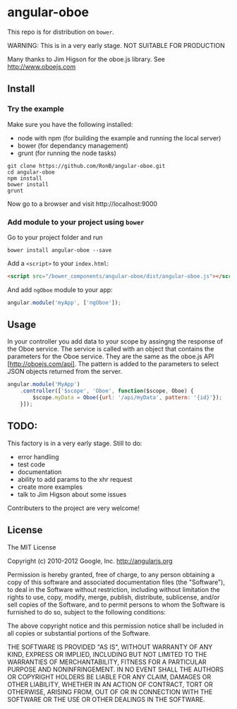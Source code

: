 # angular-oboe

This repo is for distribution on `bower`. 

WARNING: This is in a very early stage. NOT SUITABLE FOR PRODUCTION

Many thanks to Jim Higson for the oboe.js library.
See http://www.oboejs.com

## Install

### Try the example

Make sure you have the following installed:

* node with npm (for building the example and running the local server)
* bower (for dependancy management)
* grunt (for running the node tasks)

```shell
git clone https://github.com/RonB/angular-oboe.git
cd angular-oboe
npm install
bower install
grunt
```
Now go to a browser and visit http://localhost:9000 


### Add module to your project using `bower`

Go to your project folder and run

```shell
bower install angular-oboe --save
```

Add a `<script>` to your `index.html`:

```html
<script src="/bower_components/angular-oboe/dist/angular-oboe.js"></script>
```

And add `ngOboe` module to your app:

```javascript
angular.module('myApp', ['ngOboe']);
```

## Usage

In your controller you add data to your scope by assingng the response of the Oboe service.
The service is called with an object that contains the parameters for the Oboe service. 
They  are the same as the oboe.js API [http://oboejs.com/api].
The pattern is added to the parameters to select JSON objects returned from the server.

```javascript
angular.module('MyApp')
    .controller(['$scope', 'Oboe', function($scope, Oboe) {
        $scope.myData = Oboe({url: '/api/myData', pattern: '{id}'});
    }]);
```

## TODO:

This factory is in a very early stage.
Still to do:

* error handling
* test code
* documentation
* ability to add params to the xhr request
* create more examples
* talk to Jim Higson about some issues

Contributers to the project are very welcome!

## License

The MIT License

Copyright (c) 2010-2012 Google, Inc. http://angularjs.org

Permission is hereby granted, free of charge, to any person obtaining a copy
of this software and associated documentation files (the "Software"), to deal
in the Software without restriction, including without limitation the rights
to use, copy, modify, merge, publish, distribute, sublicense, and/or sell
copies of the Software, and to permit persons to whom the Software is
furnished to do so, subject to the following conditions:

The above copyright notice and this permission notice shall be included in
all copies or substantial portions of the Software.

THE SOFTWARE IS PROVIDED "AS IS", WITHOUT WARRANTY OF ANY KIND, EXPRESS OR
IMPLIED, INCLUDING BUT NOT LIMITED TO THE WARRANTIES OF MERCHANTABILITY,
FITNESS FOR A PARTICULAR PURPOSE AND NONINFRINGEMENT. IN NO EVENT SHALL THE
AUTHORS OR COPYRIGHT HOLDERS BE LIABLE FOR ANY CLAIM, DAMAGES OR OTHER
LIABILITY, WHETHER IN AN ACTION OF CONTRACT, TORT OR OTHERWISE, ARISING FROM,
OUT OF OR IN CONNECTION WITH THE SOFTWARE OR THE USE OR OTHER DEALINGS IN
THE SOFTWARE.
